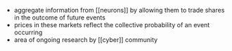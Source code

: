 - aggregate information from [[neurons]] by allowing them to trade shares in the outcome of future events
- prices in these markets reflect the collective probability of an event occurring
- area of ongoing research by [[cyber]] community